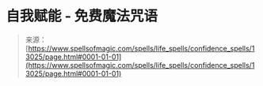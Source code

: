 <!--yml

category: 未分类

date: 2024-06-12 18:51:09

-->

# 自我赋能 - 免费魔法咒语

> 来源：[https://www.spellsofmagic.com/spells/life_spells/confidence_spells/13025/page.html#0001-01-01](https://www.spellsofmagic.com/spells/life_spells/confidence_spells/13025/page.html#0001-01-01)
